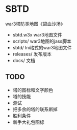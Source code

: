 # SBTD

war3塔防类地图《碧血沙场》

- sbtd.w3x  war3地图文件
- scripts/ war3地图的jass脚本
- sbtd/ lni格式的war3地图文件
- releases/ 发布版本
- docs/ 文档

## TODO
- 塔的图标和文字颜色
- 塔的技能
- 测试
- 把多余的塔的联系断掉
- 胜利条件
- 新手大礼包图标